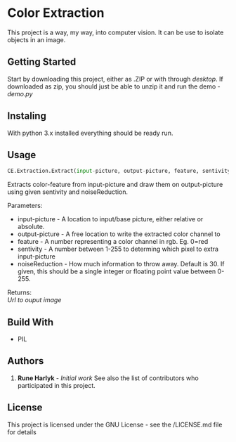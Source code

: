 # Color Extraction
This project is a way, my way, into computer vision. It can be use to isolate objects in an image.

## Getting Started
Start by downloading this project, either as .ZIP or with through *desktop*.
If downloaded as zip, you should just be able to unzip it and run the demo - *demo.py*

## Instaling
With python 3.x installed everything should be ready run.

## Usage
```python
CE.Extraction.Extract(input-picture, output-picture, feature, sentivity, noiseReduction=30)
```
Extracts color-feature from input-picture and draw them on output-picture using given sentivity and noiseReduction.

Parameters:
* input-picture -  A location to input/base picture, either relative or absolute.
* output-picture -  A free location to write the extracted color channel to
* feature - A number representing a color channel in rgb. Eg. 0=red 
* sentivity - A number between 1-255 to determing which pixel to extra input-picture
* noiseReduction - How much information to throw away. Default is 30. If given, this should be a single integer or floating point value between 0-255.

Returns:	
*Url to ouput image*

## Build With
* PIL

## Authors
1. **Rune Harlyk** - *Initial work*
See also the list of contributors who participated in this project.

## License
This project is licensed under the GNU License - see the /LICENSE.md file for details
